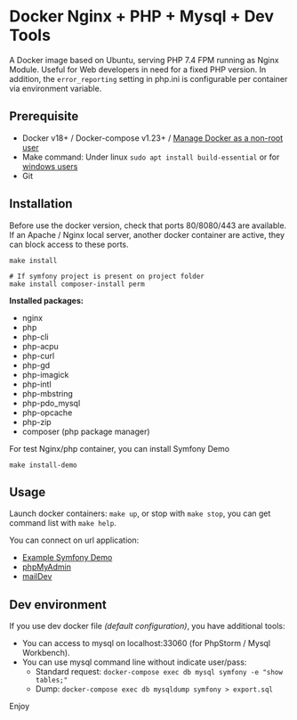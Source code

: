 # Docker Nginx + PHP + Mysql + Dev Tools
A Docker image based on Ubuntu, serving PHP 7.4 FPM running as Nginx Module. Useful for Web developers in need for a fixed PHP version. In addition, the `error_reporting` setting in php.ini is configurable per container via environment variable.

## Prerequisite

* Docker v18+ / Docker-compose v1.23+ / [Manage Docker as a non-root user](https://docs.docker.com/install/linux/linux-postinstall/)
* Make command: Under linux `sudo apt install build-essential` or for [windows users](https://stackoverflow.com/questions/32127524/how-to-install-and-use-make-in-windows/54086635)
* Git


## Installation
Before use the docker version, check that ports 80/8080/443 are available. If an Apache / Nginx local server, another docker container are active, they can block access to these ports.

```shell script
make install

# If symfony project is present on project folder
make install composer-install perm
```

**Installed packages:**
* nginx
* php
* php-cli
* php-acpu
* php-curl
* php-gd
* php-imagick
* php-intl
* php-mbstring
* php-pdo_mysql
* php-opcache
* php-zip
* composer (php package manager)

For test Nginx/php container, you can install Symfony Demo
```shell script
make install-demo
```


## Usage
Launch docker containers: `make up`, or stop with `make stop`, you can get command list with `make help`.

You can connect on url application:
* [Example Symfony Demo](http://demo.localhost.tv)
* [phpMyAdmin](http://pma.localhost.tv)
* [mailDev](http://maildev.localhost.tv)


## Dev environment
If you use dev docker file _(default configuration)_, you have additional tools:

* You can access to mysql on localhost:33060 (for PhpStorm / Mysql Workbench).
* You can use mysql command line without indicate user/pass:
	* Standard request: `docker-compose exec db mysql symfony -e "show tables;"`
	* Dump: `docker-compose exec db mysqldump symfony > export.sql`

Enjoy
